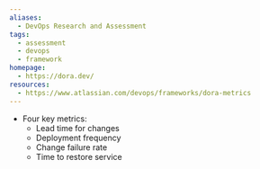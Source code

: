 ```yaml
---
aliases:
  - DevOps Research and Assessment
tags:
  - assessment
  - devops
  - framework
homepage:
  - https://dora.dev/
resources:
  - https://www.atlassian.com/devops/frameworks/dora-metrics
---
```

- Four key metrics:
	- Lead time for changes
	- Deployment frequency
	- Change failure rate
	- Time to restore service